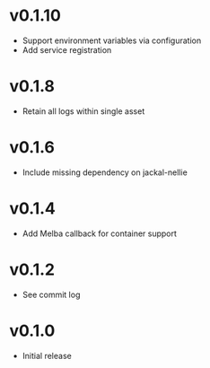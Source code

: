 # v0.1.10
* Support environment variables via configuration
* Add service registration

# v0.1.8
* Retain all logs within single asset

# v0.1.6
* Include missing dependency on jackal-nellie

# v0.1.4
* Add Melba callback for container support

# v0.1.2
* See commit log

# v0.1.0
* Initial release
